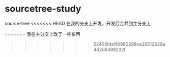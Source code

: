 # sourcetree-study
source-tree
<<<<<<< HEAD
在我的分支上开发，开发后合并到主分支上

=======
我在主分支上改了一些东西
>>>>>>> 52405fde1f0960298ce39512629a442d6498232f
